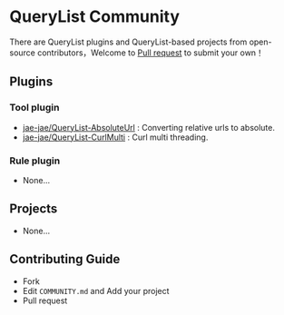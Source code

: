 # QueryList Community
There are QueryList plugins and QueryList-based projects from open-source contributors，Welcome to [Pull request](#contributing-guide) to submit your own！

## Plugins
### Tool plugin
- [jae-jae/QueryList-AbsoluteUrl](https://github.com/jae-jae/QueryList-AbsoluteUrl) : Converting relative urls to absolute.
- [jae-jae/QueryList-CurlMulti](https://github.com/jae-jae/QueryList-CurlMulti) : Curl multi threading.

### Rule plugin
- None...

##  Projects
- None...

## Contributing Guide
- Fork
- Edit `COMMUNITY.md` and Add your project
- Pull request

